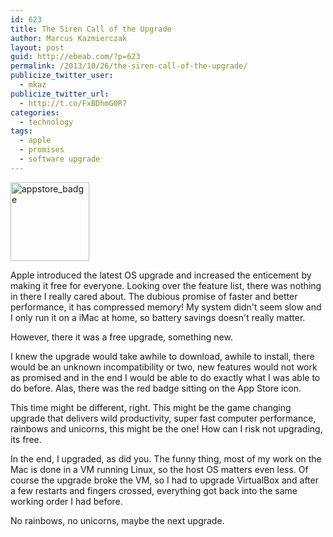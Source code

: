 ```yaml
---
id: 623
title: The Siren Call of the Upgrade
author: Marcus Kazmierczak
layout: post
guid: http://ebeab.com/?p=623
permalink: /2013/10/26/the-siren-call-of-the-upgrade/
publicize_twitter_user:
  - mkaz
publicize_twitter_url:
  - http://t.co/FxBDhmG0R7
categories:
  - technology
tags:
  - apple
  - promises
  - software upgrade
---
```

[<img src="https://mkaz.com/wp-content/uploads/2013/10/appstore_badge.png" alt="appstore_badge" width="126" height="126" class="alignright size-full wp-image-645" />][1]

Apple introduced the latest OS upgrade and increased the enticement by making it free for everyone. Looking over the feature list, there was nothing in there I really cared about. The dubious promise of faster and better performance, it has compressed memory! My system didn't seem slow and I only run it on a iMac at home, so battery savings doesn't really matter.

However, there it was a free upgrade, something new.

I knew the upgrade would take awhile to download, awhile to install, there would be an unknown incompatibility or two, new features would not work as promised and in the end I would be able to do exactly what I was able to do before. Alas, there was the red badge sitting on the App Store icon.

This time might be different, right. This might be the game changing upgrade that delivers wild productivity, super fast computer performance, rainbows and unicorns, this might be the one! How can I risk not upgrading, its free.

In the end, I upgraded, as did you. The funny thing, most of my work on the Mac is done in a VM running Linux, so the host OS matters even less. Of course the upgrade broke the VM, so I had to upgrade VirtualBox and after a few restarts and fingers crossed, everything got back into the same working order I had before.

No rainbows, no unicorns, maybe the next upgrade.

 [1]: https://mkaz.com/wp-content/uploads/2013/10/appstore_badge.png